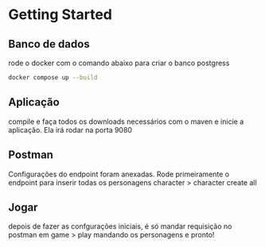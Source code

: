 # Getting Started

## Banco de dados
rode o docker com o comando abaixo para criar o banco postgress
```bash
docker compose up --build
```

## Aplicação
compile e faça todos os downloads necessários com o maven e inicie a aplicação.
Ela irá rodar na porta 9080

## Postman
Configurações do endpoint foram anexadas. Rode primeiramente o endpoint para inserir todas os personagens
character > character create all

## Jogar
depois de fazer as confgurações iniciais, é só mandar requisição no postman em game > play mandando os personagens e pronto!


